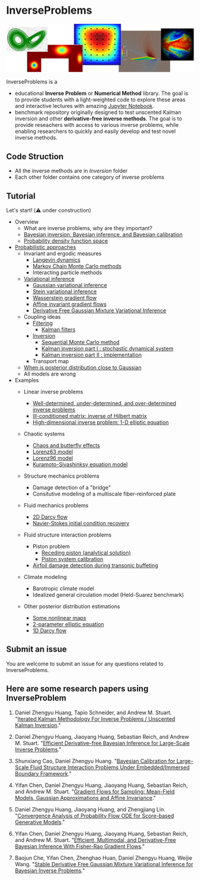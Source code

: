 # InverseProblems

<img src="Figs/InverseProblems.png" width="800" />

InverseProblems is a

* educational **Inverse Problem** or **Numerical Method** library. 
The goal is to provide students with a light-weighted code to explore these areas 
and interactive lectures with amazing [Jupyter Notebook](https://jupyter.org/).
* benchmark repository originally designed to test unscented Kalman inversion and other **derivative-free inverse methods**. 
The goal is to provide reseachers with access to various inverse problems, 
while enabling researchers to quickly and easily develop and test novel inverse methods.

## Code Struction
* All the inverse methods are in *Inversion* folder
* Each other folder contains one category of inverse problems

## Tutorial
Let's start! (⚠️ under construction)



* Overview
    * What are inverse problems, why are they important?
    * [Bayesian inversion, Bayesian inference, and Bayesian calibration](Lectures/Bayesian.ipynb) 
    * [Probability density function space](Lectures/PDFSpace.ipynb) 
* [Probabilistic approaches](Lectures/Probabilistic.ipynb) 
    * Invariant and ergodic measures
      * [Langevin dynamics](Lectures/Langevin.ipynb) 
      * [Markov Chain Monte Carlo methods](Lectures/MonteCarlo.ipynb) 
      * Interacting particle methods
    * [Variational inference](Lectures/VariationalInference.ipynb)
      * [Gaussian variational inference](Lectures/GaussianVariationalInference.ipynb)
      * [Stein variational inference](Lectures/SteinVariationalInference.ipynb)
      * [Wasserstein gradient flow](Lectures/WassersteinGradientFlow.ipynb)
      * [Affine invariant gradient flows](Lectures/AffineInvariance.ipynb)
      * [Derivative Free Gaussian Mixture Variational Inference](Lectures/DerivativeFreeVariationalInference.ipynb)
    * Coupling ideas
      * [Filtering](Lectures/Filtering.ipynb)
         * [Kalman filters](Lectures/KalmanFilters.ipynb)
      * [Inversion](Lectures/Inversion.ipynb)
         * [Sequential Monte Carlo method](Lectures/MonteCarlo.ipynb)
         * [Kalman inversion part I : stochastic dynamical system](Lectures/KalmanInversionPartI.ipynb)
         * [Kalman inversion part II : implementation](Lectures/KalmanInversionPartII.ipynb)
      * Transport map
    * [When is posterior distribution close to Gaussian](Lectures/Posterior.ipynb)
    * All models are wrong
* Examples
   * Linear inverse problems
      * [Well-determined, under-determined, and over-determined inverse problems](Linear/Linear-2-parameter.ipynb)
      * [Ill-conditioned matrix: inverse of Hilbert matrix](Linear/Hilbert-matrix.ipynb)
      * [High-dimensional inverse problem: 1-D elliptic equation](Linear/Elliptic.ipynb)

   * Chaotic systems
       * [Chaos and butterfly effects](Chaotic/Chaos.ipynb)
       * [Lorenz63 model](Chaotic/Lorenz63.ipynb)
       * [Lorenz96 model](Chaotic/Lorenz96.ipynb)
       * [Kuramoto-Sivashinksy equation model](Chaotic/Kuramoto-Sivashinksy.ipynb)

   * Structure mechanics problems
       * Damage detection of a "bridge"
       * Consitutive modeling of a multiscale fiber-reinforced plate

   * Fluid mechanics problems
       * [2D Darcy flow](Fluid/Darcy-2D.ipynb)
       * [Navier-Stokes initial condition recovery](Fluid/Navier-Stokes.ipynb)

   * Fluid structure interaction problems
       * Piston problem
           * [Receding piston (analytical solution)](FSI-Piston/Receding-Piston-Exact.ipynb)
           * [Piston system calibration](FSI-Piston/FSI.ipynb)
       * [Airfoil damage detection during transonic buffeting](FSI-AERO/README.md)


   * Climate modeling
       * Barotropic climate model
       * Idealized general circulation model (Held-Suarez benchmark)
    
   * Other posterior distribution estimations
       * [Some nonlinear maps](Posterior/Nonlinear-Maps.ipynb)
       * [2-parameter elliptic equation](Posterior/Elliptic.ipynb)
       * [1D Darcy flow](Posterior/Darcy-1D.ipynb)

## Submit an issue
You are welcome to submit an issue for any questions related to InverseProblems. 

## Here are some research papers using InverseProblem
1. Daniel Zhengyu Huang, Tapio Schneider, and Andrew M. Stuart. "[Iterated Kalman Methodology For Inverse Problems / Unscented Kalman Inversion](https://arxiv.org/pdf/2102.01580.pdf)."

2. Daniel Zhengyu Huang, Jiaoyang Huang, Sebastian Reich, and Andrew M. Stuart. "[Efficient Derivative-free Bayesian Inference for Large-Scale Inverse Problems](https://arxiv.org/pdf/2204.04386.pdf)."

3. Shunxiang Cao, Daniel Zhengyu Huang. "[Bayesian Calibration for Large-Scale Fluid Structure Interaction Problems Under Embedded/Immersed Boundary Framework](https://arxiv.org/pdf/2105.09497.pdf)."

4. Yifan Chen, Daniel Zhengyu Huang, Jiaoyang Huang, Sebastian Reich, and Andrew M. Stuart. "[Gradient Flows for Sampling: Mean-Field Models, Gaussian Approximations
and Affine Invariance](https://arxiv.org/pdf/2302.11024.pdf)."

5. Daniel Zhengyu Huang, Jiaoyang Huang, and Zhengjiang Lin. "[Convergence Analysis of Probability Flow ODE for Score-based Generative Models](https://arxiv.org/pdf/2404.09730)."

6. Yifan Chen, Daniel Zhengyu Huang, Jiaoyang Huang, Sebastian Reich, and Andrew M. Stuart. "[Efficient, Multimodal, and Derivative-Free Bayesian Inference With Fisher-Rao Gradient Flows](https://arxiv.org/pdf/2406.17263)." 

7. Baojun Che, Yifan Chen, Zhenghao Huan, Daniel Zhengyu Huang, Weijie Wang. "[Stable Derivative Free Gaussian Mixture Variational Inference for Bayesian Inverse Problems](https://arxiv.org/pdf/2501.04259)." 
